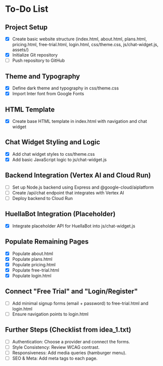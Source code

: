 # To-Do List

## Project Setup
- [x] Create basic website structure (index.html, about.html, plans.html, pricing.html, free-trial.html, login.html, css/theme.css, js/chat-widget.js, assets/)
- [x] Initialize Git repository
- [ ] Push repository to GitHub

## Theme and Typography
- [x] Define dark theme and typography in css/theme.css
- [x] Import Inter font from Google Fonts

## HTML Template
- [x] Create base HTML template in index.html with navigation and chat widget

## Chat Widget Styling and Logic
- [x] Add chat widget styles to css/theme.css
- [x] Add basic JavaScript logic to js/chat-widget.js

## Backend Integration (Vertex AI and Cloud Run)
- [ ] Set up Node.js backend using Express and @google-cloud/aiplatform
- [ ] Create /api/chat endpoint that integrates with Vertex AI
- [ ] Deploy backend to Cloud Run

## HuellaBot Integration (Placeholder)
- [x] Integrate placeholder API for HuellaBot into js/chat-widget.js

## Populate Remaining Pages
- [x] Populate about.html
- [x] Populate plans.html
- [x] Populate pricing.html
- [x] Populate free-trial.html
- [x] Populate login.html

## Connect "Free Trial" and "Login/Register"
- [ ] Add minimal signup forms (email + password) to free-trial.html and login.html
- [ ] Ensure navigation points to login.html

## Further Steps (Checklist from idea_1.txt)
- [ ] Authentication: Choose a provider and connect the forms.
- [ ] Style Consistency: Review WCAG contrast.
- [ ] Responsiveness: Add media queries (hamburger menu).
- [ ] SEO & Meta: Add meta tags to each page.
